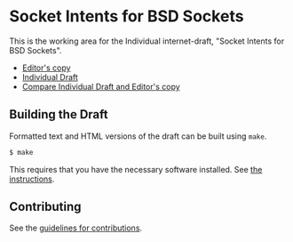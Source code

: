 # Socket Intents for BSD Sockets

This is the working area for the Individual internet-draft, "Socket Intents for BSD Sockets".

* [Editor's copy](https://git@gitlab.inet.tu-berlin.de:muacc.github.io/ietf-2017-socketintents-bsdsockets/)
* [Individual Draft](https://tools.ietf.org/html/draft-tiesel-socketintents-bsdsockets)
* [Compare Individual Draft and Editor's copy](https://tools.ietf.org/rfcdiff?url1=https://tools.ietf.org/id/draft-tiesel-socketintents-bsdsockets.txt&url2=https://git@gitlab.inet.tu-berlin.de:muacc.github.io/ietf-2017-socketintents-bsdsockets/draft-tiesel-socketintents-bsdsockets.txt)


## Building the Draft

Formatted text and HTML versions of the draft can be built using `make`.

```sh
$ make
```

This requires that you have the necessary software installed.  See
[the instructions](https://github.com/martinthomson/i-d-template/blob/master/doc/SETUP.md).


## Contributing

See the
[guidelines for contributions](https://github.com/git@gitlab.inet.tu-berlin.de:muacc/ietf-2017-socketintents-bsdsockets/blob/master/CONTRIBUTING.md).

